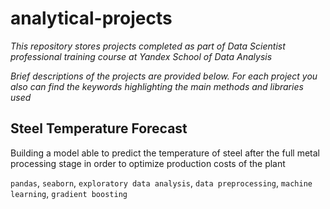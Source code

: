 # analytical-projects

*This repository stores projects completed as part of Data Scientist professional training course at Yandex School of Data Analysis*

*Brief descriptions of the projects are provided below. For each project you also can find the keywords highlighting the main methods and libraries used*

## Steel Temperature Forecast

Building a model able to predict the temperature of steel after the full metal processing stage in order to optimize production costs of the plant

`pandas`, `seaborn`, `exploratory data analysis`, `data preprocessing`, `machine learning`, `gradient boosting`
